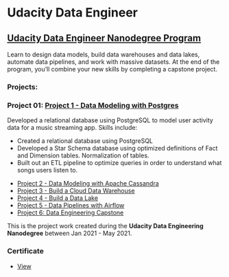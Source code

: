 # Udacity Data Engineer
## [Udacity Data Engineer Nanodegree Program](https://d20vrrgs8k4bvw.cloudfront.net/documents/en-US/Data+Engineering+Nanodegree+Program+Syllabus.pdf)

Learn to design data models, build data warehouses and data lakes, automate data pipelines, and work with massive datasets. At the end of the program, you’ll combine your new skills by completing a capstone project.

### Projects:

### Project 01: [Project 1 - Data Modeling with Postgres](./Project_01)

Developed a relational database using PostgreSQL to model user activity data for a music streaming app. Skills include:
* Created a relational database using PostgreSQL
* Developed a Star Schema database using optimized definitions of Fact and Dimension tables. Normalization of tables.
* Built out an ETL pipeline to optimize queries in order to understand what songs users listen to.

- [Project 2 - Data Modeling with Apache Cassandra](./Project_02)
- [Project 3 - Build a Cloud Data Warehouse](./Project_03)
- [Project 4 - Build a Data Lake](./Project_04)
- [Project 5 - Data Pipelines with Airflow](./Project_05)
- [Project 6: Data Engineering Capstone](./Project_06)

This is the project work created during the  **Udacity Data Engineering Nanodegree** between Jan 2021 - May 2021.

### Certificate

- [View](TBD)
